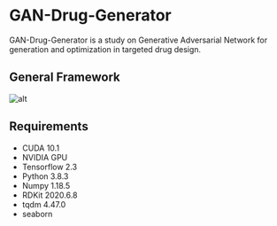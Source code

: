 # GAN-Drug-Generator
GAN-Drug-Generator is a study on Generative Adversarial Network for generation and optimization in targeted drug design.

## General Framework
![alt](https://github.com/larngroup/GAN-Drug-Generator/blob/main/framework.jpg)

## Requirements
*  CUDA 10.1
*  NVIDIA GPU
*  Tensorflow 2.3
*  Python 3.8.3
*  Numpy 1.18.5
*  RDKit 2020.6.8
*  tqdm 4.47.0
*  seaborn
